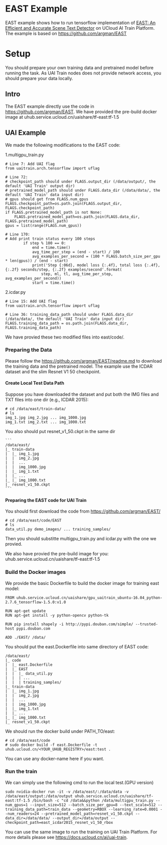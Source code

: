# EAST Example
EAST example shows how to run tensorflow implementation of [EAST: An Efficient and Accurate Scene Text Detector](https://arxiv.org/abs/1704.03155v2) on UCloud AI Train Platform. The example is based on https://github.com/argman/EAST

# Setup
You should prepare your own training data and pretrained model before running the task. As UAI Train nodes does not provide network access, you should prepare your data locally.

## Intro
The EAST example directly use the code in https://github.com/argman/EAST. We have provided the pre-build docker image at uhub.service.ucloud.cn/uaishare/tf-east:tf-1.5

## UAI Example
We made the following modifications to the EAST code:

1.multigpu\_train.py

    # Line 7: Add UAI flag
    from uaitrain.arch.tensorflow import uflag

    # Line 72: 
    # checkpoint_path should under FLAGS.output_dir (/data/output/, the default 'UAI Train' output dir)
    # pretrained_model_path should under FLAGS.data_dir (/data/data/, the default 'UAI Train' data input dir)
    # gpus should get from FLAGS.num_gpus
    FLAGS.checkpoint_path=os.path.join(FLAGS.output_dir, FLAGS.checkpoint_path)
    if FLAGS.pretrained_model_path is not None:
        FLAGS.pretrained_model_path=os.path.join(FLAGS.data_dir, FLAGS.pretrained_model_path)
    gpus = list(range(FLAGS.num_gpus)) 

    # Line 170:
    # Add print train status every 100 steps
            if step % 100 == 0:
                end = time.time()
                avg_time_per_step = (end - start) / 100
                avg_examples_per_second = (100 * FLAGS.batch_size_per_gpu * len(gpus)) / (end - start)
                print('Step {:06d}, model loss {:.4f}, total loss {:.4f}, {:.2f} seconds/step, {:.2f} examples/second'.format(
                    step, ml, tl, avg_time_per_step, avg_examples_per_second))
                start = time.time()

2.icdar.py

    # Line 15: Add UAI flag
    from uaitrain.arch.tensorflow import uflag

    # Line 36: training_data_path should under FLAGS.data_dir (/data/data/, the default 'UAI Train' data input dir)
    FLAGS.training_data_path = os.path.join(FLAGS.data_dir, FLAGS.training_data_path)

We have provied these two modified files into east/code/.

### Preparing the Data
Please follow the https://github.com/argman/EAST/readme.md to download the training data and the pretrained model. The example use the ICDAR dataset and the slim Resnet V1 50 checkpoint.

#### Create Local Test Data Path
Suppose you have downloaded the dataset and put both the IMG files and TXT files into one dir (e.g., ICDAR 2015):

    # cd /data/east/train-data/
    # ls
    img_1.jpg img_2.jpg ... img_1000.jpg
    img_1.txt img_2.txt ... img_1000.txt

You also should put resnet\_v1\_50.ckpt in the same dir

    ```
    /data/east/
    |_ train-data
    |  |_ img_1.jpg
    |  |  img_2.jpg
    |  |  ...
    |  |  img_1000.jpg
    |  |_ img_1.txt
    |  |_ ...
    |_ |_ img_1000.txt
    |_ resnet_v1_50.ckpt
    ```

#### Preparing the EAST code for UAI Train
You should first download the code from https://github.com/argman/EAST/

    # cd /data/east/code/EAST
    # ls
    data_util.py demo_images/ ... training_samples/

Then you should substitte multigpu\_train.py and icdar.py with the one we provied.

We also have provied the pre-build image for you: uhub.service.ucloud.cn/uaishare/tf-east:tf-1.5


### Build the Docker images
We provide the basic Dockerfile to build the docker image for training east model:

    FROM uhub.service.ucloud.cn/uaishare/gpu_uaitrain_ubuntu-16.04_python-2.7.6_tensorflow-1.5.0:v1.0

    RUN apt-get update
    RUN apt-get install -y python-opencv python-tk

    RUN pip install shapely -i http://pypi.douban.com/simple/ --trusted-host pypi.douban.com

    ADD ./EAST/ /data/

You should put the east.Dockerfile into same directory of EAST code:

    /data/east/
    |_ code
    |  |_ east.Dockerfile
    |  |_ EAST
    |  |  |_ data_util.py
    |  |  | ...
    |  |  | training_samples/
    |_ train-data
    |  |_ img_1.jpg
    |  |  img_2.jpg
    |  |  ...
    |  |  img_1000.jpg
    |  |_ img_1.txt
    |  |_ ...
    |_ |_ img_1000.txt
    |_ resnet_v1_50.ckpt

We should run the docker build under PATH\_TO/east:

    # cd /data/east/code
    # sudo docker build -f east.Dockerfile -t uhub.ucloud.cn/<YOUR_UHUB_REGISTRY>/east:test .
    
You can use any docker-name here if you want.

### Run the train
We can simply use the following cmd to run the local test.(GPU version)

    sudo nvidia-docker run -it -v /data/east/:/data/data -v /data/east/output:/data/output uhub.service.ucloud.cn/uaishare/tf-east:tf-1.5 /bin/bash -c "cd /data&&python /data/multigpu_train.py --num_gpus=1 --input_size=512 --batch_size_per_gpu=8 --text_scale=512 --training_data_path=train_data --geometry=RBOX --learning_rate=0.0001 --num_readers=24 --pretrained_model_path=resnet_v1_50.ckpt --data_dir=/data/data/ --output_dir=/data/output --checkpoint_path=east_icdar2015_resnet_v1_50_rbox
    
You can use the same image to run the training on UAI Train Platform. For more details please see https://docs.ucloud.cn/ai/uai-train.